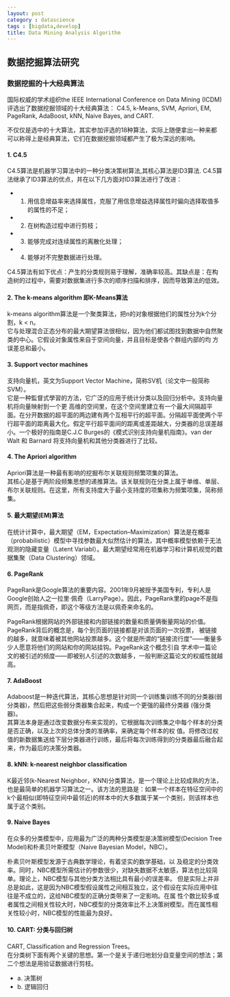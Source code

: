 ```yaml
---
layout: post
category : datascience
tags : [bigdata,develop]
title: Data Mining Analysis Algorithm
---
```


数据挖掘算法研究
------------------------

### 数据挖掘的十大经典算法

国际权威的学术组织the IEEE International Conference on Data Mining (ICDM) 评选出了数据挖掘领域的十大经典算法：
C4.5, k-Means, SVM, Apriori, EM, PageRank, AdaBoost, kNN, Naive Bayes, and CART.

不仅仅是选中的十大算法，其实参加评选的18种算法，实际上随便拿出一种来都可以称得上是经典算法，它们在数据挖掘领域都产生了极为深远的影响。

#### 1. C4.5

C4.5算法是机器学习算法中的一种分类决策树算法,其核心算法是ID3算法.  C4.5算法继承了ID3算法的优点，并在以下几方面对ID3算法进行了改进：

- 1) 用信息增益率来选择属性，克服了用信息增益选择属性时偏向选择取值多的属性的不足；
- 2) 在树构造过程中进行剪枝；
- 3) 能够完成对连续属性的离散化处理；
- 4) 能够对不完整数据进行处理。

C4.5算法有如下优点：产生的分类规则易于理解，准确率较高。其缺点是：在构造树的过程中，需要对数据集进行多次的顺序扫描和排序，因而导致算法的低效。


#### 2. The k-means algorithm 即K-Means算法

k-means algorithm算法是一个聚类算法，把n的对象根据他们的属性分为k个分割，k < n。<br/>
它与处理混合正态分布的最大期望算法很相似，因为他们都试图找到数据中自然聚类的中心。它假设对象属性来自于空间向量，并且目标是使各个群组内部的均 方误差总和最小。


#### 3. Support vector machines

支持向量机，英文为Support Vector Machine，简称SV机（论文中一般简称SVM）。<br/>
它是一种監督式學習的方法，它广泛的应用于统计分类以及回归分析中。支持向量机将向量映射到一个更 高维的空间里，在这个空间里建立有一个最大间隔超平面。在分开数据的超平面的两边建有两个互相平行的超平面。分隔超平面使两个平行超平面的距离最大化。假定平行超平面间的距离或差距越大，分类器的总误差越小。一个极好的指南是C.J.C Burges的《模式识别支持向量机指南》。van der Walt 和 Barnard 将支持向量机和其他分类器进行了比较。


#### 4. The Apriori algorithm

Apriori算法是一种最有影响的挖掘布尔关联规则频繁项集的算法。<br/>
其核心是基于两阶段频集思想的递推算法。该关联规则在分类上属于单维、单层、布尔关联规则。在这里，所有支持度大于最小支持度的项集称为频繁项集，简称频集。


#### 5. 最大期望(EM)算法

在统计计算中，最大期望（EM，Expectation–Maximization）算法是在概率（probabilistic）模型中寻找参数最大似然估计的算法，其中概率模型依赖于无法观测的隐藏变量（Latent Variabl）。最大期望经常用在机器学习和计算机视觉的数据集聚（Data Clustering）领域。


#### 6. PageRank

PageRank是Google算法的重要内容。2001年9月被授予美国专利，专利人是Google创始人之一拉里·佩奇（LarryPage）。因此，PageRank里的page不是指网页，而是指佩奇，即这个等级方法是以佩奇来命名的。

PageRank根据网站的外部链接和内部链接的数量和质量俩衡量网站的价值。PageRank背后的概念是，每个到页面的链接都是对该页面的一次投票， 被链接的越多，就意味着被其他网站投票越多。这个就是所谓的“链接流行度”——衡量多少人愿意将他们的网站和你的网站挂钩。PageRank这个概念引自 学术中一篇论文的被引述的频度——即被别人引述的次数越多，一般判断这篇论文的权威性就越高。


#### 7. AdaBoost

Adaboost是一种迭代算法，其核心思想是针对同一个训练集训练不同的分类器(弱分类器)，然后把这些弱分类器集合起来，构成一个更强的最终分类器 (强分类器)。<br/>
其算法本身是通过改变数据分布来实现的，它根据每次训练集之中每个样本的分类是否正确，以及上次的总体分类的准确率，来确定每个样本的权 值。将修改过权值的新数据集送给下层分类器进行训练，最后将每次训练得到的分类器最后融合起来，作为最后的决策分类器。


#### 8. kNN: k-nearest neighbor classification

K最近邻(k-Nearest Neighbor，KNN)分类算法，是一个理论上比较成熟的方法，也是最简单的机器学习算法之一。该方法的思路是：如果一个样本在特征空间中的k个最相似(即特征空间中最邻近)的样本中的大多数属于某一个类别，则该样本也属于这个类别。


#### 9. Naive Bayes

在众多的分类模型中，应用最为广泛的两种分类模型是决策树模型(Decision Tree Model)和朴素贝叶斯模型（Naive Bayesian Model，NBC）。 

朴素贝叶斯模型发源于古典数学理论，有着坚实的数学基础，以 及稳定的分类效率。同时，NBC模型所需估计的参数很少，对缺失数据不太敏感，算法也比较简单。理论上，NBC模型与其他分类方法相比具有最小的误差率。 但是实际上并非总是如此，这是因为NBC模型假设属性之间相互独立，这个假设在实际应用中往往是不成立的，这给NBC模型的正确分类带来了一定影响。在属 性个数比较多或者属性之间相关性较大时，NBC模型的分类效率比不上决策树模型。而在属性相关性较小时，NBC模型的性能最为良好。


#### 10. CART: 分类与回归树

CART, Classification and Regression Trees。 <br/>
在分类树下面有两个关键的思想。第一个是关于递归地划分自变量空间的想法；第二个想法是用验证数据进行剪枝。

- a. 决策树
- b. 逻辑回归
